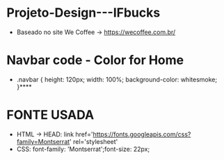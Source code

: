 # Projeto-Design---IFbucks
- Baseado no site We Coffee -> https://wecoffee.com.br/
# Navbar code - Color for Home
- .navbar {
    height: 120px;
    width: 100%;
    background-color: whitesmoke;
}****
# FONTE USADA
- HTML -> HEAD: link href='https://fonts.googleapis.com/css?family=Montserrat' rel='stylesheet'
- CSS: font-family: 'Montserrat';font-size: 22px;
